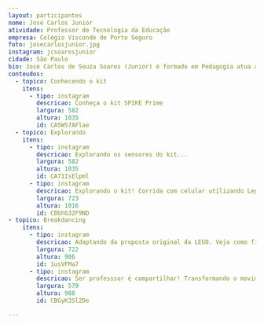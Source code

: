 ```yaml
---
layout: participantes
nome: José Carlos Junior
atividade: Professor de Tecnologia da Educação
empresa: Colégio Visconde de Porto Seguro
foto: josecarlosjunior.jpg
instagram: jcsoaresjunior
cidade: São Paulo
bio: José Carlos de Souza Soares (Junior) é formado em Pedagogia atua a 12 anos com tecnologia educacional em aulas de informática, robótica e lógica de programação, possui certificação internacional pela Lego Education dedicada ao desenvolvimento de metodologias de ensino focados em STEM, é atualmente professor de Tecnologia da Educação no Colégio Visconde de Porto Seguro.
conteudos:
  - topico: Conhecendo o kit
    itens: 
      - tipo: instagram
        descricao: Conheça o kit SPIKE Prime
        largura: 582
        altura: 1035
        id: CA5W57AFlae
  - topico: Explorando
    itens: 
      - tipo: instagram
        descricao: Explorando os sensores do kit... 
        largura: 582
        altura: 1035
        id: CA71IsElpml
      - tipo: instagram
        descricao: Explorando o kit! Corrida com celular utilizando Lego como controle. Kit Spike Prime Education 🤓 
        largura: 723
        altura: 1016
        id: CBbhG32F9ND
- topico: Breakdancing
    itens: 
      - tipo: instagram
        descricao: Adaptando da proposta original da LEGO. Veja como ficou...
        largura: 722
        altura: 986
        id: 1usVFMa7
      - tipo: instagram
        descricao: Ser professsor é compartilhar! Transformando o movimento dos braços de Pitch para Yaw. Detalhes da adaptação neste vídeo. 🙂😉 *Não falei no vídeo que o corpo do robô faz o movimento Roll.
        largura: 579
        altura: 988
        id: CBGyK3Sl2De

---
```

